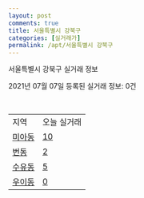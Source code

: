 ```yaml
---
layout: post
comments: true
title: 서울특별시 강북구
categories: [실거래가]
permalink: /apt/서울특별시 강북구
---
```


서울특별시 강북구 실거래 정보

2021년 07월 07일 등록된 실거래 정보: 0건

<script type="text/javascript">
  google.charts.load('current', {'packages':['corechart']});
  google.charts.setOnLoadCallback(drawChart);

  function drawChart() {
    var data = google.visualization.arrayToDataTable([['거래일', '매매', '전월세', '전매'], ['20-07', 149, 241, 0], ['20-08', 96, 185, 0], ['20-09', 82, 127, 0], ['20-10', 126, 187, 0], ['20-11', 108, 149, 0], ['20-12', 168, 156, 0], ['21-01', 112, 163, 0], ['21-02', 121, 150, 0], ['21-03', 82, 176, 0], ['21-04', 64, 128, 0], ['21-05', 86, 130, 0], ['21-06', 66, 101, 0], ['21-07', 2, 30, 0]]);

    var options = {
      title: '최근 유형별 거래량 추이',
      legend: { position: 'bottom' }
    };

    var chart = new google.visualization.LineChart(document.getElementById('columnchart_material'));
    chart.draw(data, (options));
  }
</script>

<div id="columnchart_material" style="width: 95%; margin-left: -35px"></div>
<br>
<table class="sortable">
  <tr>
    <td>지역</td>
    <td>오늘 실거래</td>
  </tr>

  
  <tr class="item">
    <td><a href="서울특별시 강북구 미아동">미아동</a></td>
    <td><a href="서울특별시 강북구 미아동">10</a></td>
  </tr>
    

  <tr class="item">
    <td><a href="서울특별시 강북구 번동">번동</a></td>
    <td><a href="서울특별시 강북구 번동">2</a></td>
  </tr>
    

  <tr class="item">
    <td><a href="서울특별시 강북구 수유동">수유동</a></td>
    <td><a href="서울특별시 강북구 수유동">5</a></td>
  </tr>
    

  <tr class="item">
    <td><a href="서울특별시 강북구 우이동">우이동</a></td>
    <td><a href="서울특별시 강북구 우이동">0</a></td>
  </tr>
    


</table>


    